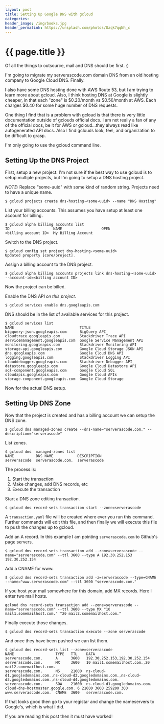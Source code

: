 ```yaml
---
layout: post
title: Setting Up Google DNS with gcloud
categories:
header_image: /img/books.jpg
header_permalink: https://unsplash.com/photos/Oaqk7qqNh_c
---
```


# {{ page.title }}

Of all the things to outsource, mail and DNS should be first. :)

I'm going to migrate my serverascode.com domain DNS from an old hosting company to Google Cloud DNS. Finally.

I also have some DNS hosting done with AWS Route 53, but I am trying to learn more about gcloud. Also, I think hosting DNS at Google is slightly cheaper, in that each "zone" is $0.20/month vs $0.50/month at AWS. Each charges $0.40 for some huge number of DNS requests.

One thing I find that is a problem with gcloud is that there is very little documentation outside of gclouds official docs. I am not really a fan of any of the official docs, be it for AWS or gcloud...they always read like autogenerated API docs. Also I find gclouds look, feel, and organization to be difficult to grasp.

I'm only going to use the gcloud command line.

## Setting Up the DNS Project

First, setup a new project. I'm not sure if the best way to use gcloud is to setup multiple projects, but I'm going to setup a DNS hosting project.

*NOTE:* Replace "some-uuid" with some kind of random string. Projects need to have a unique name.

```
$ gcloud projects create dns-hosting-<some-uuid> --name "DNS Hosting"
```

List your billing accounts. This assumes you have setup at least one account for billing.

```
$ gcloud alpha billing accounts list
ID                    NAME                  OPEN
<billing account ID>  My Billing Account
```

Switch to the DNS project.

```
$ gcloud config set project dns-hosting-<some-uuid>
Updated property [core/project].
```

Assign a billing account to the DNS project.

```
$ gcloud alpha billing accounts projects link dns-hosting-<some-uuid> --account-id=<billing account ID>
```

Now the project can be billed.

Enable the DNS API *on this project*.

```
$ gcloud services enable dns.googleapis.com
```

DNS should be in the list of available services for this project.

```
$ gcloud services list
NAME                              TITLE
bigquery-json.googleapis.com      BigQuery API
cloudtrace.googleapis.com         Stackdriver Trace API
servicemanagement.googleapis.com  Google Service Management API
monitoring.googleapis.com         Stackdriver Monitoring API
storage-api.googleapis.com        Google Cloud Storage JSON API
dns.googleapis.com                Google Cloud DNS API
logging.googleapis.com            Stackdriver Logging API
clouddebugger.googleapis.com      Stackdriver Debugger API
datastore.googleapis.com          Google Cloud Datastore API
sql-component.googleapis.com      Google Cloud SQL
cloudapis.googleapis.com          Google Cloud APIs
storage-component.googleapis.com  Google Cloud Storage
```

Now for the actual DNS setup.

## Setting Up DNS Zone

Now that the project is created and has a billing account we can setup the DNS zone.

```
$ gcloud dns managed-zones create --dns-name="serverascode.com." --description="serverascode"
```

List zones.

```
$ gcloud dns  managed-zones list
NAME          DNS_NAME           DESCRIPTION
serverascode  serverascode.com.  serverascode
```

The process is:

1. Start the transaction
2. Make changes, add DNS records, etc
3. Execute the transaction

Start a DNS zone editing transaction.

```
$ gcloud dns record-sets transaction start --zone=serverascode
```

A `transaction.yaml` file will be created where ever you run this command. Further commands will edit this file, and then finally we will execute this file to push the changes up to gcloud.

Add an A record. In this example I am pointing `serverascode.com` to Github's page servers.

```
$ gcloud dns record-sets transaction add --zone=serverascode --name="serverascode.com" --ttl 3600 --type A 192.30.252.153 192.30.252.154
```

Add a CNAME for www.

```
$ gcloud dns record-sets transaction add -z=serverascode --type=CNAME --name="www.serverascode.com" --ttl 3600 "serverascode.com."
```

If you host your mail somewhere for this domain, add MX records. Here I enter two mail hosts.

```
gcloud dns record-sets transaction add --zone=serverascode --name="serverascode.com" --ttl 3600 --type MX "10 mail1.somemailhost.com." "20 mail2.somemailhost.com."
```

Finally execute those changes.

```
$ gcloud dns record-sets transaction execute --zone serverascode
```

And once they have been pushed we can list them.

```
$ gcloud dns record-sets list --zone=serverascode
NAME                   TYPE   TTL    DATA
serverascode.com.      A      3600   192.30.252.153,192.30.252.154
serverascode.com.      MX     3600   10 mail1.somemailhost.com.,20 mail2.somemailhost.com.
serverascode.com.      NS     21600  ns-cloud-d1.googledomains.com.,ns-cloud-d2.googledomains.com.,ns-cloud-d3.googledomains.com.,ns-cloud-d4.googledomains.com.
serverascode.com.      SOA    21600  ns-cloud-d1.googledomains.com. cloud-dns-hostmaster.google.com. 6 21600 3600 259200 300
www.serverascode.com.  CNAME  3600   serverascode.com.
```

If that looks good then go to your registar and change the nameservers to Google's, which is what I did.

If you are reading this post then it must have worked!
